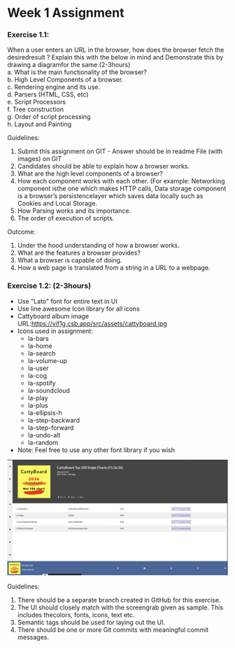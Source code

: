 # Week 1 Assignment
### Exercise 1.1:<br />
When a user enters an URL in the browser, how does the browser fetch the desiredresult ? Explain this with the below in mind and Demonstrate this by drawing a diagramfor the same.(2-3hours)<br />
a. What is the main functionality of the browser?<br />
b. High Level Components of a browser.<br />
c. Rendering engine and its use.<br />
d. Parsers (HTML, CSS, etc)<br />
e. Script Processors<br />
f. Tree construction<br />
g. Order of script processing<br />
h. Layout and Painting<br />

Guidelines:
1. Submit this assignment on GIT - Answer should be in readme File (with images) on GIT
2. Candidates should be able to explain how a browser works.
3. What are the high level components of a browser?
4. How each component works with each other. (For example: Networking component isthe one which makes HTTP calls, Data storage component is a browser’s persistencelayer which saves data locally such as Cookies and Local Storage.
5. How Parsing works and its importance.
6. The order of execution of scripts.

Outcome:
1. Under the hood understanding of how a browser works.
2. What are the features a browser provides?
3. What a browser is capable of doing.
4. How a web page is translated from a string in a URL to a webpage.


### Exercise 1.2: (2-3hours)<br />
- Use "Lato" font for entire text in UI
- Use line awesome Icon library for all icons
- Cattyboard album image URL:https://vif1g.csb.app/src/assets/cattyboard.jpg
- Icons used in assignment:
  - la-bars
  - la-home
  - la-search
  - la-volume-up
  - la-user
  - la-cog
  - la-spotify
  - la-soundcloud
  - la-play
  - la-plus
  - la-ellipsis-h
  - la-step-backward
  - la-step-forward
  - la-undo-alt
  - la-random
- Note: Feel free to use any other font library if you wish

![exercise1.2.png](screenshot/exercise1.2.png)

Guidelines:
1. There should be a separate branch created in GitHub for this exercise.
2. The UI should closely match with the screengrab given as sample. This includes thecolors, fonts, icons, text etc.
3. Semantic tags should be used for laying out the UI.
4. There should be one or more Git commits with meaningful commit messages.
